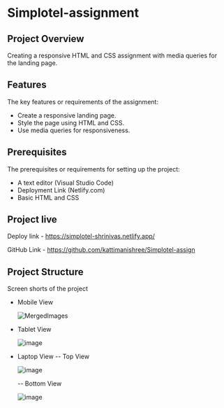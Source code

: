 
# Simplotel-assignment


## Project Overview
Creating a responsive HTML and CSS assignment with media queries for the landing page.
## Features
The key features or requirements of the assignment:

* Create a responsive landing page.
* Style the page using HTML and CSS.
* Use media queries for responsiveness.
## Prerequisites

The prerequisites or requirements for setting up the project:

* A text editor (Visual Studio Code)
* Deployment Link (Netlify.com)
* Basic HTML and CSS
## Project live

Deploy link - https://simplotel-shrinivas.netlify.app/

GitHub Link - https://github.com/kattimanishree/Simplotel-assign
## Project Structure
Screen shorts of the project
* Mobile View
  
  ![MergedImages](https://github.com/kattimanishree/Simplotel-assign/assets/113087238/2d4b3fb6-f5b5-416a-8a28-b66031e117d3)

* Tablet View
  
  
  ![image](https://github.com/kattimanishree/Simplotel-assign/assets/113087238/4d78b289-f403-4285-ac32-ab2b9f10d314)

* Laptop View
  -- Top View
  
  ![image](https://github.com/kattimanishree/Simplotel-assign/assets/113087238/d88a3680-abf7-4da9-b6cb-32fc83a8bae8)

  -- Bottom View
  
  ![image](https://github.com/kattimanishree/Simplotel-assign/assets/113087238/98a7bb85-93d0-4822-9969-39c317f4ebd2)




